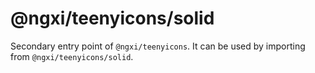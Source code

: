 # @ngxi/teenyicons/solid

Secondary entry point of `@ngxi/teenyicons`. It can be used by importing from `@ngxi/teenyicons/solid`.
